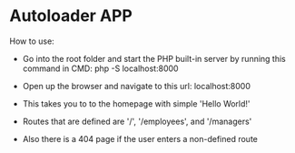 # Autoloader APP

How to use:

- Go into the root folder and start the PHP built-in server by running this command in CMD:
    php -S localhost:8000

- Open up the browser and navigate to this url: localhost:8000

- This takes you to to the homepage with simple 'Hello World!'

- Routes that are defined are '/', '/employees', and '/managers'

- Also there is a 404 page if the user enters a non-defined route